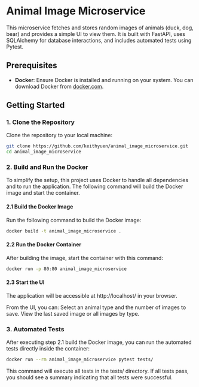# Animal Image Microservice

This microservice fetches and stores random images of animals (duck, dog, bear) and provides a simple UI to view them. It is built with FastAPI, uses SQLAlchemy for database interactions, and includes automated tests using Pytest.

## Prerequisites

- **Docker**: Ensure Docker is installed and running on your system. You can download Docker from [docker.com](https://www.docker.com/get-started).

## Getting Started

### 1. Clone the Repository

Clone the repository to your local machine:

```bash
git clone https://github.com/keithyuen/animal_image_microservice.git
cd animal_image_microservice
```

### 2. Build and Run the Docker
To simplify the setup, this project uses Docker to handle all dependencies and to run the application. The following command will build the Docker image and start the container.

#### 2.1 Build the Docker Image
Run the following command to build the Docker image:
```bash
docker build -t animal_image_microservice .
```
#### 2.2 Run the Docker Container
After building the image, start the container with this command:
```bash
docker run -p 80:80 animal_image_microservice
```

#### 2.3 Start the UI
The application will be accessible at http://localhost/ in your browser.

From the UI, you can:
Select an animal type and the number of images to save.
View the last saved image or all images by type.

### 3. Automated Tests
After executing step 2.1 build the Docker image, you can run the automated tests directly inside the container:
```bash
docker run --rm animal_image_microservice pytest tests/
```
This command will execute all tests in the tests/ directory. If all tests pass, you should see a summary indicating that all tests were successful.
